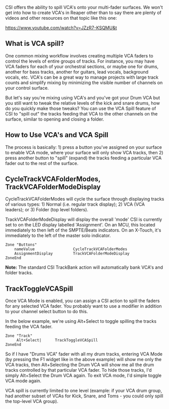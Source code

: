 CSI offers the ability to spill VCA's onto your multi-fader surfaces. We won't get into how to create VCA's in Reaper other than to say there are plenty of videos and other resources on that topic like this one:

https://www.youtube.com/watch?v=JZzR7-KSQMU&t

## What is VCA spill? 
One common mixing workflow involves creating multiple VCA faders to control the levels of entire groups of tracks. For instance, you may have VCA faders for each of your orchestral sections, or maybe one for drums, another for bass tracks, another for guitars, lead vocals, background vocals, etc. VCA's can be a great way to manage projects with large track counts and simplify mixing by minimizing the visible number of channels on your control surface.

But let's say you're mixing using VCA's and you've got your Drum VCA but you still want to tweak the relative levels of the kick and snare drums, how do you quickly make those tweaks? You can use the VCA Spill feature of CSI to "spill out" the tracks feeding that VCA to the other channels on the surface, similar to opening and closing a folder.

## How to Use VCA's and VCA Spill
The process is basically: 1) press a button you've assigned on your surface to enable VCA mode, where your surface will only show VCA tracks, then 2) press another button to "spill" (expand) the tracks feeding a particular VCA fader out to the rest of the surface.

## CycleTrackVCAFolderModes, TrackVCAFolderModeDisplay
CycleTrackVCAFolderModes will cycle the surface through displaying tracks of various types: 1) Normal (i.e. regular track display); 2) VCA (VCA leaders); or 3) Folder (top level folders).

TrackVCAFolderModeDisplay will display the overall 'mode' CSI is currently set to on the LED display labelled 'Assignment'. On an MCU, this located immediately to then left of the SMPTE/Beats indicators. On an X-Touch, it's immediately to the left of the master solo indicator.
```
Zone "Buttons"
    nameValue                 CycleTrackVCAFolderModes
    AssignmentDisplay         TrackVCAFolderModeDisplay
ZoneEnd
```

**Note:** The standard CSI TrackBank action will automatically bank VCA's and folder tracks.

## TrackToggleVCASpill
Once VCA Mode is enabled, you can assign a CSI action to spill the faders for any selected VCA fader. You probably want to use a modifier in addition to your channel select button to do this. 

In the below example, we're using Alt+Select to toggle spilling the tracks feeding the VCA fader.
```` 
Zone "Track"
     Alt+Select|      TrackToggleVCASpill
ZoneEnd
```` 

So if I have "Drums VCA" fader with all my drum tracks, entering VCA Mode (by pressing the F1 widget like in the above example) will show me only the VCA tracks, then Alt+Selecting the Drum VCA will show me all the drum tracks controlled by that particular VCA fader. To hide those tracks, I'd simply Alt+Select the Drum VCA again. To exit VCA mode, I'd simple toggle VCA mode again.

VCA spill is currently limited to one level (example: if your VCA drum group, had another subset of VCAs for Kick, Snare, and Toms - you could only spill the top-level VCA group).